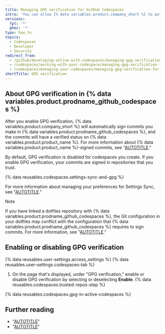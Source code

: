 ```yaml
---
title: Managing GPG verification for GitHub Codespaces
intro: 'You can allow {% data variables.product.company_short %} to automatically use GPG to sign commits you make in your codespaces, so other people can be confident that the changes come from a trusted source.'
versions:
  fpt: '*'
  ghec: '*'
type: how_to
topics:
  - Codespaces
  - Developer
  - Security
redirect_from:
  - /github/developing-online-with-codespaces/managing-gpg-verification-for-codespaces
  - /codespaces/working-with-your-codespace/managing-gpg-verification-for-codespaces
  - /codespaces/managing-your-codespaces/managing-gpg-verification-for-codespaces
shortTitle: GPG verification
---
```


## About GPG verification in {% data variables.product.prodname_github_codespaces %}

After you enable GPG verification, {% data variables.product.company_short %} will automatically sign commits you make in {% data variables.product.prodname_github_codespaces %}, and the commits will have a verified status on {% data variables.product.product_name %}. For more information about {% data variables.product.product_name %}-signed commits, see "[AUTOTITLE](/authentication/managing-commit-signature-verification/about-commit-signature-verification)."

By default, GPG verification is disabled for codespaces you create. If you enable GPG verification, your commits are signed in repositories that you trust.

{% data reusables.codespaces.settings-sync-and-gpg %}

For more information about managing your preferences for Settings Sync, see "[AUTOTITLE](/codespaces/setting-your-user-preferences/personalizing-github-codespaces-for-your-account#managing-your-preferences-for-settings-sync)."

> [!NOTE]
> If you have linked a dotfiles repository with {% data variables.product.prodname_github_codespaces %}, the Git configuration in your dotfiles may conflict with the configuration that {% data variables.product.prodname_github_codespaces %} requires to sign commits. For more information, see "[AUTOTITLE](/codespaces/troubleshooting/troubleshooting-gpg-verification-for-github-codespaces)."

## Enabling or disabling GPG verification

{% data reusables.user-settings.access_settings %}
{% data reusables.user-settings.codespaces-tab %}
1. On the page that's displayed, under "GPG verification," enable or disable GPG verification by selecting or deselecting **Enable**.
{% data reusables.codespaces.trusted-repos-step %}

{% data reusables.codespaces.gpg-in-active-codespaces %}

## Further reading

* "[AUTOTITLE](/codespaces/setting-your-user-preferences)"
* "[AUTOTITLE](/codespaces/customizing-your-codespace)"
